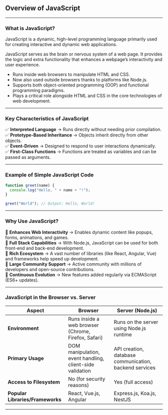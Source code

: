 ## Overview of JavaScript

---

### What is JavaScript?

<span class="emphasis">JavaScript</span> is a <span class="secondEmphasis">dynamic, high-level programming language</span> primarily used for creating <span class="emphasis">interactive and dynamic web applications</span>.

<span class="emphasis">JavaScript</span> serves as the <span class="secondEmphasis">brain or nervous system</span> of a web page. It provides the <span class="emphasis">logic</span> and extra functionality that enhances a webpage’s <span class="secondEmphasis">interactivity</span> and <span class="secondEmphasis">user experience</span>.

- Runs inside web browsers to manipulate <span class="secondEmphasis">HTML</span> and <span class="secondEmphasis">CSS</span>.
- Now also used outside browsers thanks to platforms like <span class="emphasis">Node.js</span>.
- Supports both <span class="secondEmphasis">object-oriented programming (OOP)</span> and <span class="secondEmphasis">functional programming</span> paradigms.
- Plays a critical role alongside <span class="secondEmphasis">HTML</span> and <span class="secondEmphasis">CSS</span> in the core technologies of web development.

---

### Key Characteristics of JavaScript

✅ **Interpreted Language** → Runs directly without needing prior compilation.  
✅ **Prototype-Based Inheritance** → Objects inherit directly from other objects.  
✅ **Event-Driven** → Designed to respond to user interactions dynamically.  
✅ **First-Class Functions** → Functions are treated as variables and can be passed as arguments.

---

### Example of Simple JavaScript Code

```javascript
function greet(name) {
  console.log("Hello, " + name + "!");
}

greet("World"); // Output: Hello, World!
```

---

### Why Use JavaScript?

🔹 **Enhances Web Interactivity** → Enables dynamic content like popups, forms, animations, and games.  
🔹 **Full Stack Capabilities** → With Node.js, JavaScript can be used for both front-end and back-end development.  
🔹 **Rich Ecosystem** → A vast number of libraries (like React, Angular, Vue) and frameworks help speed up development.  
🔹 **Large Community Support** → Active community with millions of developers and open-source contributions.  
🔹 **Continuous Evolution** → New features added regularly via ECMAScript (ES6+ updates).

---

### JavaScript in the Browser vs. Server

<table class="notesTable">
  <thead>
    <tr class="tableHeader">
      <th class="tableCellHeader">Aspect</th>
      <th class="tableCellHeader">Browser</th>
      <th class="tableCellHeader">Server (Node.js)</th>
    </tr>
  </thead>
  <tbody>
    <tr class="tableRow">
      <td class="tableCell"><strong>Environment</strong></td>
      <td class="tableCell">Runs inside a web browser (Chrome, Firefox, Safari)</td>
      <td class="tableCell">Runs on the server using Node.js runtime</td>
    </tr>
    <tr class="tableRow">
      <td class="tableCell"><strong>Primary Usage</strong></td>
      <td class="tableCell">DOM manipulation, event handling, client-side validation</td>
      <td class="tableCell">API creation, database communication, backend services</td>
    </tr>
    <tr class="tableRow">
      <td class="tableCell"><strong>Access to Filesystem</strong></td>
      <td class="tableCell">No (for security reasons)</td>
      <td class="tableCell">Yes (full access)</td>
    </tr>
    <tr class="tableRow">
      <td class="tableCell"><strong>Popular Libraries/Frameworks</strong></td>
      <td class="tableCell">React, Vue.js, Angular</td>
      <td class="tableCell">Express.js, Koa.js, NestJS</td>
    </tr>
  </tbody>
</table>

---
